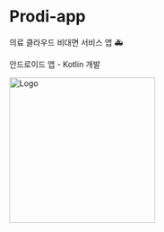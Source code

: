 # Prodi-app
의료 클라우드 비대면 서비스 앱 🚑 <br>

안드로이드 앱 - Kotlin 개발 <br>

<img width="260" alt="Logo" src="https://user-images.githubusercontent.com/43091713/92488532-a429b880-f229-11ea-86f3-7024a19c3b40.png">
